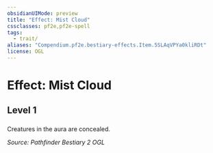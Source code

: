 ```yaml
---
obsidianUIMode: preview
title: "Effect: Mist Cloud"
cssclasses: pf2e,pf2e-spell
tags:
  - trait/
aliases: "Compendium.pf2e.bestiary-effects.Item.5SLAqVPYa0kliRDt"
license: OGL
---
```

# Effect: Mist Cloud
## Level 1
### 






Creatures in the aura are concealed.

*Source: Pathfinder Bestiary 2*
*OGL*
